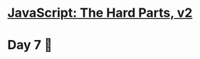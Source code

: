 # [**JavaScript: The Hard Parts, v2**](https://frontendmasters.com/courses/javascript-hard-parts-v2/)

# Day 7 🤩
